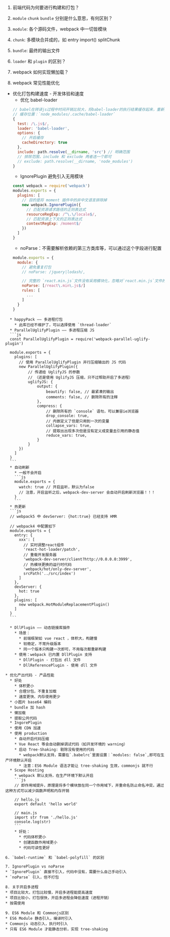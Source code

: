 1. 前端代码为何要进行构建和打包？

2. `module` `chunk` `bundle` 分别是什么意思，有何区别？
  1. `module`: 各个源码文件，webpack 中一切皆模块
  2. `chunk`: 多模块合并成的，如 entry import() splitChunk
  3. `bundle`: 最终的输出文件

3. `loader` 和 `plugin` 的区别？

4. webpack 如何实现懒加载？

5. webpack 常见性能优化
  * 优化打包构建速度 - 开发体验和速度
    * 优化 babel-loader
    ```js
    // babel在转译js过程中时间开销比较大，将babel-loader的执行结果缓存起来，重新打包的时候，直接读取缓存
    // 缓存位置：`node_modules/.cache/babel-loader`
    {
      test: /\.js$/,
      loader: 'babel-loader',
      options: {
        // 开启缓存
        cacheDirectory: true
      },
      include: path.resolve(__dirname, 'src') // 明确范围
      // 排除范围，include 和 exclude 两者选一个即可
      // exclude: path.resolve(__dirname, 'node_modules')
    }
    ```
    * IgnorePlugin 避免引入无用模块
    ```js
    const webpack = require('webpack')
    modules.exports = {
      plugins: [
        // 目的是将 moment 插件中的非中文语言排除掉
        new webpack.IgnorePlugin({
          // 匹配资源请求路径的正则表达式
          resourceRegExp: /^\.\/locale$/,
          // 匹配资源上下文的正则表达式
          contextRegExp: /moment$/
        })
      ]
    }
    ```
    * noParse：不需要解析依赖的第三方类库等，可以通过这个字段进行配置
    ```js
    module.exports = {
      module: {
        // 避免重复打包
        // noParse: /jquery|lodash/,

        // 完整的 `react.min.js`文件没有采用模块化，忽略对`react.min.js`文件的递归解析处理
        noParse: [/react\.min\.js$/]
        rules: [
          ...
        ]
      }
    }
  ```
    * happyPack —— 多进程打包
      * 此库已经不维护了，可以选择使用 `thread-loader`
    * ParallelUglifyPlugin —— 多进程压缩 JS
    ```js
    const ParallelUglifyPlugin = require('webpack-parallel-uglify-plugin')

    module.exports = {
      plugins: [
        // 使用 ParallelUglifyPlugin 并行压缩输出的 JS 代码
        new ParallelUglifyPlugin({
            // 传递给 UglifyJS 的参数
            // （还是使用 UglifyJS 压缩，只不过帮助开启了多进程）
            uglifyJS: {
                output: {
                    beautify: false, // 最紧凑的输出
                    comments: false, // 删除所有的注释
                },
                compress: {
                    // 删除所有的 `console` 语句，可以兼容ie浏览器
                    drop_console: true,
                    // 内嵌定义了但是只用到一次的变量
                    collapse_vars: true,
                    // 提取出出现多次但是没有定义成变量去引用的静态值
                    reduce_vars: true,
                }
            }
        })
      ]
    }
    ```
    * 自动刷新
      * 一般不会开启
      ```js
      module.exports = {
        watch: true // 开启监听，默认为false
        // 注意，开启监听之后，webpack-dev-server 会自动开启刷新浏览器！！！
      }
      ```
    * 热更新
    ```js
    // webpack5 中 devServer: {hot:true} 已经支持 HMR

    // webpack4 中配置如下
    module.exports = {
      entry: {
        xxx': [
          // 实时调整react组件
          'react-hot-loader/patch',
          // 重载开发服务器
          'webpack-dev-server/client?http://0.0.0.0:3999',
          // 热模块更换的运行时代码
          'webpack/hot/only-dev-server',
          srcPath('../src/index')
        ]
      },
      devServer: {
        hot: true
      },
      plugins: [
        new webpack.HotModuleReplacementPlugin()
      ]
    }
    ```

    * DllPlugin —— 动态链接库插件
      * 场景：
        * 前端框架如 vue react ，体积大，构建慢
        * 较稳定，不常升级版本
        * 同一个版本只构建一次即可，不用每次都重新构建
      * 使用：webpack 已内置 DllPlugin 支持
        * DllPlugin - 打包出 dll 文件
        * DllReferencePlugin - 使用 dll 文件

  * 优化产出代码 - 产品性能
    * 好处
      * 体积更小
      * 合理分包，不重复加载
      * 速度更快、内存使用更少
    * 小图片 base64 编码
    * bundle 加 hash
    * 懒加载
    * 提取公共代码
    * IngorePlugin
    * 使用 CDN 加速
    * 使用 production
      * 自动开启代码压缩
      * Vue React 等会自动删掉调试代码（如开发环境的 warning）
      * 启动 Tree-Shaking: 剔除没有使用的代码
        * webpack默认支持，需要在`.babelrc`里面设置：`modules: false`,即可在生产环境默认开启
        * 注意：ES6 Module 语法才能让 tree-shaking 生效，commonjs 就不行
    * Scope Hosting
      * webpack 默认支持，在生产环境下默认开启
      ```js
      // 即作用域提升，原理是将多个模块放在同一个作用域下，并重命名防止命名冲突，通过这种方式可以减少函数声明和内存开销

      // hello.js
      export default 'hello world'

      // main.js
      import str from './hello.js'
      console.log(str)
      ```
      * 好处：
        * 代码体积更小
        * 创建函数作用域更小
        * 代码可读性更好

6. `babel-runtime` 和 `babel-polyfill` 的区别

7. IgnorePlugin vs noParse
  * `IgnorePlugin` 直接不引入，代码中没有，需要什么自己手动引入
  * `noParse` 引入，但不打包

8. 关于开启多进程
  * 项目比较大，打包比较慢，开启多进程能提高速度
  * 项目比较小，打包很快，开启多进程会降低速度（进程开销）
  * 按需使用

9. ES6 Module 和 Commonjs区别
  * ES6 Module 静态引入，编译时引入
  * Commonjs 动态引入，执行时引入
  * 只有 ES6 Module 才能静态分析，实现 tree-shaking


